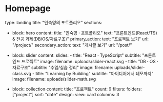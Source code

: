 # Homepage
type: landing
title: "인숙영의 포트폴리오"
sections:
  - block: hero
    content:
      title: "인숙영 · 포트폴리오"
      text: "프론트엔드(React/TS) & 전공 과제(DB/OS/자료구조)"
      primary_action:
        text: "프로젝트 보기"
        url: "/project/"
      secondary_action:
        text: "게시글 보기"
        url: "/post/"

  - block: slider
    content:
      slides:
        - title: "React · TypeScript"
          subtitle: "프론트엔드 프로젝트"
          image:
            filename: uploads/slider-react.svg
        - title: "DB · OS · 자료구조"
          subtitle: "수업/실습 정리"
          image:
            filename: uploads/slider-class.svg
        - title: "Learning by Building"
          subtitle: "아이디어에서 데모까지"
          image:
            filename: uploads/slider-math.svg

  - block: collection
    content:
      title: "프로젝트"
      count: 9
      filters:
        folders: ["project"]
      sort: "date"
    design:
      view: card
      columns: 3